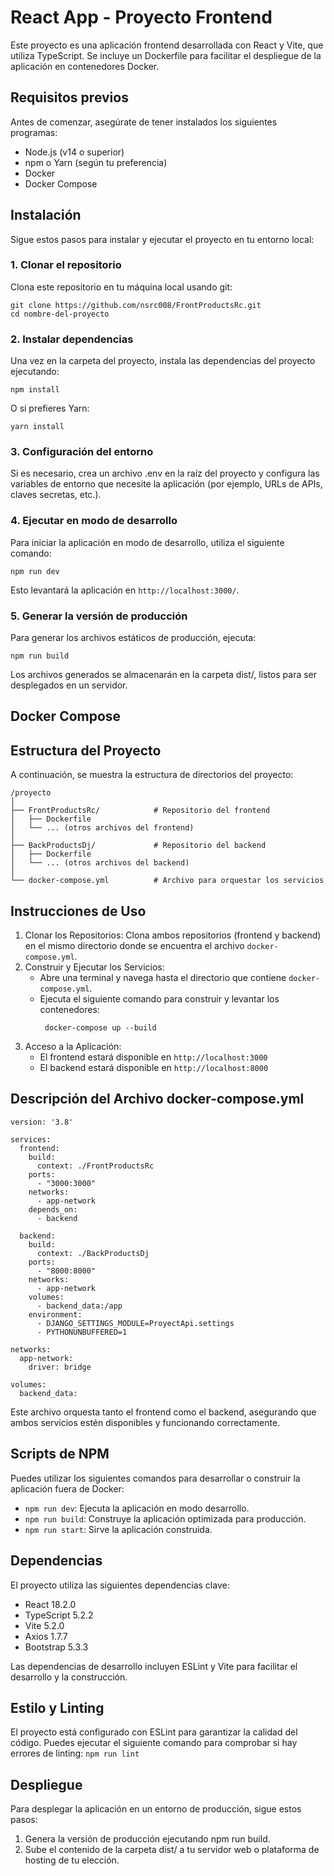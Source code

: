 # React App - Proyecto Frontend

Este proyecto es una aplicación frontend desarrollada con React y Vite, que utiliza TypeScript. Se incluye un Dockerfile para facilitar el despliegue de la aplicación en contenedores Docker.

## Requisitos previos

Antes de comenzar, asegúrate de tener instalados los siguientes programas:

- Node.js (v14 o superior)
- npm o Yarn (según tu preferencia)
- Docker
- Docker Compose

## Instalación

Sigue estos pasos para instalar y ejecutar el proyecto en tu entorno local:

### 1. Clonar el repositorio

Clona este repositorio en tu máquina local usando git:

```
git clone https://github.com/nsrc008/FrontProductsRc.git
cd nombre-del-proyecto
```

### 2. Instalar dependencias

Una vez en la carpeta del proyecto, instala las dependencias del proyecto ejecutando:

`npm install`

O si prefieres Yarn:

`yarn install`

### 3. Configuración del entorno

Si es necesario, crea un archivo .env en la raíz del proyecto y configura las variables de entorno que necesite la aplicación (por ejemplo, URLs de APIs, claves secretas, etc.).

### 4. Ejecutar en modo de desarrollo

Para iniciar la aplicación en modo de desarrollo, utiliza el siguiente comando:

`npm run dev`

Esto levantará la aplicación en `http://localhost:3000/`.

### 5. Generar la versión de producción

Para generar los archivos estáticos de producción, ejecuta:

`npm run build`

Los archivos generados se almacenarán en la carpeta dist/, listos para ser desplegados en un servidor.

## Docker Compose
## Estructura del Proyecto
A continuación, se muestra la estructura de directorios del proyecto:

```
/proyecto
│
├── FrontProductsRc/            # Repositorio del frontend
│   ├── Dockerfile
│   └── ... (otros archivos del frontend)
│
├── BackProductsDj/             # Repositorio del backend
│   ├── Dockerfile
│   └── ... (otros archivos del backend)
│
└── docker-compose.yml          # Archivo para orquestar los servicios
```

## Instrucciones de Uso
1. Clonar los Repositorios: Clona ambos repositorios (frontend y backend) en el mismo directorio donde se encuentra el archivo ```docker-compose.yml```.
2. Construir y Ejecutar los Servicios:
   * Abre una terminal y navega hasta el directorio que contiene ```docker-compose.yml```.
   * Ejecuta el siguiente comando para construir y levantar los contenedores:
     ```
      docker-compose up --build
     ```
3. Acceso a la Aplicación:
   * El frontend estará disponible en ```http://localhost:3000 ```
   * El backend estará disponible en ```http://localhost:8000```

## Descripción del Archivo docker-compose.yml
```
version: '3.8'

services:
  frontend:
    build:
      context: ./FrontProductsRc
    ports:
      - "3000:3000"
    networks:
      - app-network
    depends_on:
      - backend

  backend:
    build:
      context: ./BackProductsDj
    ports:
      - "8000:8000"
    networks:
      - app-network
    volumes:
      - backend_data:/app 
    environment:
      - DJANGO_SETTINGS_MODULE=ProyectApi.settings
      - PYTHONUNBUFFERED=1

networks:
  app-network:
    driver: bridge

volumes:
  backend_data:
```
Este archivo orquesta tanto el frontend como el backend, asegurando que ambos servicios estén disponibles y funcionando correctamente.

## Scripts de NPM

Puedes utilizar los siguientes comandos para desarrollar o construir la aplicación fuera de Docker:

* `npm run dev`: Ejecuta la aplicación en modo desarrollo.
* `npm run build`: Construye la aplicación optimizada para producción.
* `npm run start`: Sirve la aplicación construida.

## Dependencias

El proyecto utiliza las siguientes dependencias clave:

- React 18.2.0
- TypeScript 5.2.2
- Vite 5.2.0
- Axios 1.7.7
- Bootstrap 5.3.3

Las dependencias de desarrollo incluyen ESLint y Vite para facilitar el desarrollo y la construcción.

## Estilo y Linting

El proyecto está configurado con ESLint para garantizar la calidad del código. Puedes ejecutar el siguiente comando para comprobar si hay errores de linting:
`npm run lint`

## Despliegue

Para desplegar la aplicación en un entorno de producción, sigue estos pasos:

1. Genera la versión de producción ejecutando npm run build.
2. Sube el contenido de la carpeta dist/ a tu servidor web o plataforma de hosting de tu elección.
